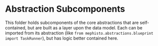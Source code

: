 # Abstraction Subcomponents

This folder holds subcomponents of the core abstractions that are self-contained, but are built as a layer upon the data model. Each can be imported from its abstraction (like `from mephisto.abstractions.blueprint import TaskRunner`), but has logic better contained here.